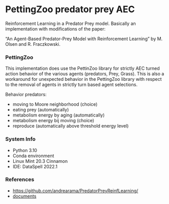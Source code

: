 # PettingZoo predator prey AEC 
Reinforcement Learning in a Predator Prey model.
Basically an implementation with modifications of the paper:

“An Agent-Based Predator-Prey Model with Reinforcement Learning” by  M. Olsen and R. Fraczkowski.

### PettingZoo
This implementation does use the PettinZoo library for strictly AEC turned action behavior of the various agents (predators, Prey, Grass). This is also a workaround for unexpected behavior in the PettingZoo library with respect to the  removal of agents in strictly turn based agent selections. 

Behavior predators: 
- moving to Moore neighborhood (choice)
- eating prey (automatically)
- metabolism energy by aging (automatically)
- metabolism energy bij moving (choice)
- reproduce (automatically above threshold energy level)

### System Info
- Python 3.10
- Conda environment
- Linux Mint 20.3 Cinnamon
- IDE: DataSpell 2022.1

### References

- https://github.com/andrearama/PredatorPreyReinfLearning/
- [documents](docs/)

